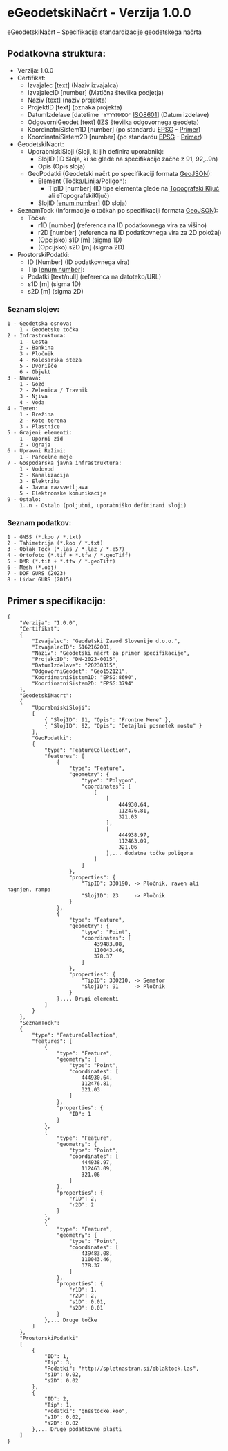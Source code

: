 
#  eGeodetskiNačrt - Verzija 1.0.0

eGeodetskiNačrt – Specifikacija standardizacije geodetskega načrta

## Podatkovna struktura:

- Verzija: 1.0.0
- Certifikat:
	- Izvajalec [text] (Naziv izvajalca)
	- IzvajalecID [number] (Matična številka podjetja)
	- Naziv [text] (naziv projekta)
	- ProjektID [text] (oznaka projekta)
	- DatumIzdelave [datetime `'YYYYMMDD'` [ISO8601](https://en.wikipedia.org/wiki/ISO_8601)] (Datum izdelave)
	- OdgovorniGeodet [text] ([IZS](https://www.izs.si/imenik/pooblasceni-inzenirji/) številka odgovornega geodeta)
	- KoordinatniSistem1D [number] (po standardu [EPSG](https://epsg.io/) - [Primer](https://www.e-prostor.gov.si/podrocja/drzavni-topografski-sistem/drugo/razno/epsg-kode-za-slovenijo/?acitem=1392-1393))
	- KoordinatniSistem2D [number] (po standardu [EPSG](https://epsg.io/) - [Primer](https://www.e-prostor.gov.si/podrocja/drzavni-topografski-sistem/drugo/razno/epsg-kode-za-slovenijo/?acitem=1392-1393))
- GeodetskiNacrt:
	- UporabniskiSloji (Sloji, ki jih definira uporabnik):
		- SlojID (ID Sloja, ki se glede na specifikacijo začne z 91, 92,..9n)
		- Opis (Opis sloja)
	- GeoPodatki (Geodetski načrt po specifikaciji formata [GeoJSON](https://geojson.org/)):
		- Element (Točka/Linija/Poligon):
			- TipID [number] (ID tipa elementa glede na [Topografski Ključ](http://fgg-web.fgg.uni-lj.si/~/mkuhar/Pouk/DetIzmera/Topografski_kljuc_maj_2006.pdf) ali eTopografskiKljuč)
		- SlojID [[enum number](#Seznam-slojev)] (ID sloja)
- SeznamTock (Informacije o točkah po specifikaciji formata [GeoJSON](https://geojson.org/)):
	- Točka:
		- r1D [number] (referenca na ID podatkovnega vira za višino)
		- r2D [number] (referenca na ID podatkovnega vira za 2D položaj)
		- (Opcijsko) s1D [m] (sigma 1D)
		- (Opcijsko) s2D [m] (sigma 2D)
- ProstorskiPodatki:
	- ID [Number] (ID podatkovnega vira)
	- Tip [[enum number](#Seznam-podatkov)]:
	- Podatki [text/null] (referenca na datoteko/URL)
	- s1D [m] (sigma 1D)
	- s2D [m] (sigma 2D)


### Seznam slojev:

	1 - Geodetska osnova:
		1 - Geodetske točka
	2 - Infrastruktura:
		1 - Cesta
		2 - Bankina
		3 - Pločnik
		4 - Kolesarska steza
		5 - Dvorišče
		6 - Objekt	
	3 - Narava:
		1 - Gozd
		2 - Zelenica / Travnik
		3 - Njiva
		4 - Voda
	4 - Teren:
		1 - Brežina
		2 - Kote terena
		3 - Plastnice
	5 - Grajeni elementi:
		1 - Oporni zid
		2 - Ograja
	6 - Upravni Režimi:
		1 - Parcelne meje
	7 - Gospodarska javna infrastruktura:
		1 - Vodovod
		2 - Kanalizacija
		3 - Elektrika
		4 - Javna razsvetljava
		5 - Elektronske komunikacije
	9 - Ostalo:
		1..n - Ostalo (poljubni, uporabniško definirani sloji)
		

### Seznam podatkov:

	1 - GNSS (*.koo / *.txt)
	2 - Tahimetrija (*.koo / *.txt)
	3 - Oblak Točk (*.las / *.laz / *.e57)
	4 - Ortofoto (*.tif + *.tfw / *.geoTiff)
	5 - DMR (*.tif + *.tfw / *.geoTiff)
	6 - Mesh (*.obj)
	7 - DOF GURS (2023)
	8 - Lidar GURS (2015)

## Primer s specifikacijo:

	{
		"Verzija": "1.0.0",
		"Certifikat":
		{
			"Izvajalec": "Geodetski Zavod Slovenije d.o.o.",
			"IzvajalecID": 5162162001,
			"Naziv": "Geodetski načrt za primer specifikacije",
			"ProjektID": "DN-2023-0015",
			"DatumIzdelave": "20230315",
			"OdgovorniGeodet": "Geo152121",
			"KoordinatniSistem1D: "EPSG:8690",
			"KoordinatniSistem2D: "EPSG:3794"
		},
		"GeodetskiNacrt":
		{
			"UporabniskiSloji":
			[
				{ "SlojID": 91, "Opis": "Frontne Mere" },
				{ "SlojID": 92, "Opis": "Detajlni posnetek mostu" }
			],
			"GeoPodatki":
			{
				"type": "FeatureCollection",
				"features": [
					{
						"type": "Feature",
						"geometry": {
							"type": "Polygon",
							"coordinates": [
								[
									[
										444930.64,
										112476.81,
										321.03
									],
									[
										444938.97,
										112463.09,
										321.06
									],... dodatne točke poligona
								]
							]
						},	
						"properties": {
							"TipID": 330190, -> Pločnik, raven ali nagnjen, rampa
							"SlojID": 23     -> Pločnik
						}
					},
					{
						"type": "Feature",
						"geometry": {
							"type": "Point",
							"coordinates": [
								439483.08,
								110043.46,
								378.37
							]
						},	
						"properties": {
							"TipID": 330210, -> Semafor
							"SlojID": 91     -> Pločnik
						}
					},... Drugi elementi
				]
			}
		},
		"SeznamTock":
		{
			"type": "FeatureCollection",
			"features": [
				{
					"type": "Feature",
					"geometry": {
						"type": "Point",
						"coordinates": [
							444930.64,
							112476.81,
							321.03
						]
					},	
					"properties": {
						"ID": 1
					}
				},
				{
					"type": "Feature",
					"geometry": {
						"type": "Point",
						"coordinates": [
							444938.97,
							112463.09,
							321.06
						]
					},	
					"properties": {
						"r1D": 2,
						"r2D": 2
					}
				},
				{
					"type": "Feature",
					"geometry": {
						"type": "Point",
						"coordinates": [
							439483.08,
							110043.46,
							378.37
						]
					},	
					"properties": {
						"r1D": 1,
						"r2D": 2,
						"s1D": 0.01,
						"s2D": 0.01
					}
				},... Druge točke
			]
		},
		"ProstorskiPodatki"
		[
			{
				"ID": 1,
				"Tip": 3,
				"Podatki": "http://spletnastran.si/oblaktock.las",
				"s1D": 0.02,
				"s2D": 0.02
			},
			{
				"ID": 2,
				"Tip": 1,
				"Podatki": "gnsstocke.koo",
				"s1D": 0.02,
				"s2D": 0.02
			},... Druge podatkovne plasti
		]
	}

